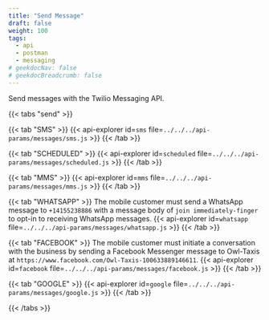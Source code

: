 ```yaml
---
title: "Send Message"
draft: false
weight: 100
tags:
  - api
  - postman
  - messaging
# geekdocNav: false
# geekdocBreadcrumb: false
---
```


Send messages with the Twilio Messaging API.

{{< tabs "send" >}}

{{< tab "SMS" >}}
{{< api-explorer id=`sms` file=`../../../api-params/messages/sms.js` >}}
{{< /tab >}}

{{< tab "SCHEDULED" >}}
{{< api-explorer id=`scheduled` file=`../../../api-params/messages/scheduled.js` >}}
{{< /tab >}}

{{< tab "MMS" >}}
{{< api-explorer id=`mms` file=`../../../api-params/messages/mms.js` >}}
{{< /tab >}}

{{< tab "WHATSAPP" >}}
The mobile customer must send a WhatsApp message to `+14155238886` with a message body of  `join immediately-finger` to opt-in to receiving WhatsApp messages.
{{< api-explorer id=`whatsapp` file=`../../../api-params/messages/whatsapp.js` >}}
{{< /tab >}}

{{< tab "FACEBOOK" >}}
The mobile customer must initiate a conversation with the business by sending a Facebook Messenger message to Owl-Taxis at `https://www.facebook.com/Owl-Taxis-100633889146611`.
{{< api-explorer id=`facebook` file=`../../../api-params/messages/facebook.js` >}}
{{< /tab >}}

{{< tab "GOOGLE" >}}
{{< api-explorer id=`google` file=`../../../api-params/messages/google.js` >}}
{{< /tab >}}

{{< /tabs >}}
